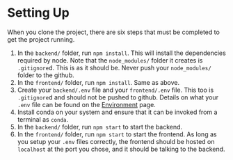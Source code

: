 # Setting Up
When you clone the project, there are six steps that must be completed to get the project running.
1. In the `backend/` folder, run `npm install`. This will install the dependencies required by node. Note that the `node_modules/` folder it creates is `.gitignore`d. This is as it should be. Never push your `node_modules/` folder to the github.
2. In the `frontend/` folder, run `npm install`. Same as above.
3. Create your `backend/.env` file and your `frontend/.env` file. This too is `.gitignore`d and should not be pushed to github. Details on what your `.env` file can be found on the [Environment](environment.md) page.
4. Install conda on your system and ensure that it can be invoked from a terminal as `conda`.
5. In the `backend/` folder, run `npm start` to start the backend.
6. In the `frontend/` folder, run `npm start` to start the frontend.
As long as you setup your `.env` files correctly, the frontend should be hosted on `localhost` at the port you chose, and it should be talking to the backend.
